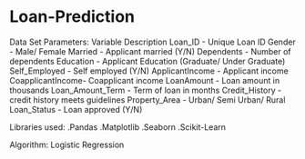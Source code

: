 # Loan-Prediction
 Data Set Parameters:
    Variable	Description
    Loan_ID	         -    Unique Loan ID
    Gender	         -    Male/ Female
    Married	         -    Applicant married (Y/N)
    Dependents	     -    Number of dependents
    Education	       -    Applicant Education (Graduate/ Under Graduate)
    Self_Employed    -   	Self employed (Y/N)
    ApplicantIncome	 -    Applicant income
    CoapplicantIncome-	  Coapplicant income
    LoanAmount	     -    Loan amount in thousands
    Loan_Amount_Term -	  Term of loan in months
    Credit_History	 -    credit history meets guidelines
    Property_Area	   -    Urban/ Semi Urban/ Rural
    Loan_Status      -    Loan approved (Y/N)

 Libraries used:
 .Pandas
 .Matplotlib
 .Seaborn
 .Scikit-Learn
 
 Algorithm: Logistic Regression
